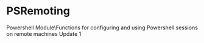 # PSRemoting
Powershell Module\Functions for configuring and using Powershell sessions on remote machines
Update 1
